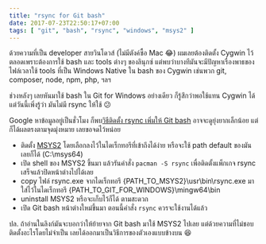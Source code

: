 ```yaml
---
title: "rsync for Git bash"
date: 2017-07-23T22:50:17+07:00
tags: [ "git", "bash", "rsync", "windows", "msys2" ]
---
```


ด้วยความที่เป็น developer สายวินโดวส์ (ไม่มีตังค์ซื้อ Mac 😂) ผมเลยต้องติดตั้ง Cygwin ไว้ตลอดเพราะต้องการใช้ bash และ tools ต่างๆ ของลินุกซ์ แต่พบว่าบางทีมันจะมีปัญหาเรื่องพาธของไฟล์เวลาใช้ tools ที่เป็น Windows Native ใน bash ของ Cygwin เช่นพวก git, composer, node, npm, php, ฯลฯ

ช่วงหลังๆ เลยหันมาใช้ bash ใน Git for Windows อย่างเดียว ก็รู้สึกว่าพอใช้แทน Cygwin ได้ แต่วันนี้เพิ่งรู้ว่า มันไม่มี rsync ให้ใช้ 😕

Google หาข้อมูลอยู่เป็นชั่วโมง ก็พบ[วิธีติดตั้ง rsync เพิ่มให้ Git bash](https://groups.google.com/forum/#!topic/git-for-windows/p4DWwAV_aJ0) อาจจะดูยุ่งยากเล็กน้อย แต่ก็ได้ผลตรงตามจุดมุ่งหมาย เลยขอจดไว้หน่อย

<!--more-->

- ติดตั้ง [MSYS2](http://www.msys2.org/) โดยเลือกลงไว้ในไดเร็กทอรีที่เข้าถึงได้ง่าย หรือจะใช้ path default ของมันเลยก็ได้ (C:\msys64)
- เปิด shell ของ MSYS2 ขึ้นมา แล้วรันคำสั่ง `pacman -S rsync` เพื่อติดตั้งแพ็กเกจ rsync เสร็จแล้วปิดหน้าต่างไปได้เลย
- copy ไฟล์ rsync.exe จากไดเร็กทอรี {PATH_TO_MSYS2}\usr\bin\rsync.exe มาใส่ไว้ในไดเร็กทอรี {PATH_TO_GIT_FOR_WINDOWS}\mingw64\bin
- uninstall MSYS2 หรือจะเก็บไว้ก็ได้ ตามสะดวก
- เปิด Git bash หน้าต่างใหม่ขึ้นมา ตอนนี้คำสั่ง `rsync` ควรจะใช้งานได้แล้ว

ปล. ถ้าอ่านในลิงก์มันจะบอกว่าให้ย้ายจาก Git bash มาใช้ MSYS2 ไปเลย แต่ด้วยความที่ไม่ชอบติดตั้งอะไรโดยไม่จำเป็น เลยได้ออกมาเป็นวิธีการของตัวเองแบบข้างบน 😆
